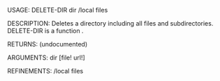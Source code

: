USAGE:
     DELETE-DIR dir /local files

DESCRIPTION:
     Deletes a directory including all files and subdirectories.
     DELETE-DIR is a function .

RETURNS:
    (undocumented)

ARGUMENTS:
    dir [file! url!]

REFINEMENTS:
    /local
    files
